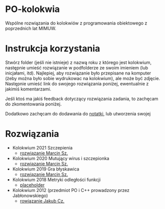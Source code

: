 # PO-kolokwia
Wspólne rozwiązania do kolokwiów z programowania obiektowego z poprzednich lat MIMUW.

# Instrukcja korzystania
Stwórz folder (jeśli nie istnieje) z nazwą roku z którego jest kolokwium, następnie umieść rozwiązanie w podfolderze ze swoim imieniem (lub inicjałami, itd). Najlepiej, aby rozwiązanie było przepisane na komputer (żeby można było sobie wydrukowac na kolokwium), ale może być zdjęcie. Następnie umieść link do swojego rozwiązania poniżej, ewentualnie z jakimiś komentarzami.

Jeśli ktoś ma jakiś feedback dotyczący rozwiązania zadania, to zachęcam do zkomentowania poniżej.

Dodatkowo zachęcam do dodawania do [notatki](/notatki/notatka.md), lub utworzenia swojej

# Rozwiązania

- Kolokwium 2021 Szczepienia
  - [rozwiązanie Marcin Sz.](/2021/ms/)
- Kolokwium 2020 Mutujący wirus i szczepionka
  - [rozwiązanie Marcin Sz.](/2020/ms/)
- Kolokwium 2019 Gra błyskawica
  - [rozwiązanie Marcin Sz.](/2019/ms/)
- Kolokwium 2018 Metryki odległości funkcji
  - [placeholder](/LICENSE)
- Kolokwium 2012 (przedmiot PO i C++ prowadzony przez Jabłonowskiego)
  - [rowiązanie Jakub Cz.](/2012/jc/)
